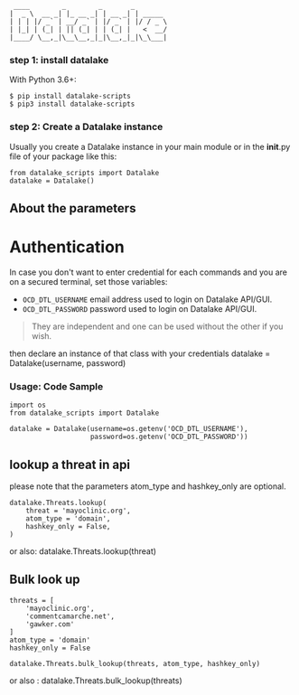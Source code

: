      ____        _        _       _         
    |  _ \  __ _| |_ __ _| | __ _| | _____  
    | | | |/ _` | __/ _` | |/ _` | |/ / _ \ 
    | |_| | (_| | || (_| | | (_| |   <  __/  
    |____/ \__,_|\__\__,_|_|\__,_|_|\_\___| 
                                        
### step 1: install datalake

With Python 3.6+:  
```
$ pip install datalake-scripts
$ pip3 install datalake-scripts
```

### step 2: Create a Datalake instance
Usually you create a Datalake instance in your main module or in the __init__.py file of your package like this:

    from datalake_scripts import Datalake
    datalake = Datalake()

## About the parameters

# Authentication
In case you don't want to enter credential for each commands and you are on a secured terminal, set those variables:  
* `OCD_DTL_USERNAME` email address used to login on Datalake API/GUI.   
* `OCD_DTL_PASSWORD` password used to login on Datalake API/GUI.
> They are independent and one can be used without the other if you wish.

then declare an instance of that class with your credentials
datalake = Datalake(username, password)

### Usage: Code Sample

    import os
    from datalake_scripts import Datalake

    datalake = Datalake(username=os.getenv('OCD_DTL_USERNAME'),
                        password=os.getenv('OCD_DTL_PASSWORD'))

## lookup a threat in api

please note that the parameters atom_type and hashkey_only are optional.

    datalake.Threats.lookup(
        threat = 'mayoclinic.org',
        atom_type = 'domain',
        hashkey_only = False,
    )

or also: 
    datalake.Threats.lookup(threat)

## Bulk look up

    threats = [
        'mayoclinic.org',
        'commentcamarche.net',
        'gawker.com'
    ]
    atom_type = 'domain'
    hashkey_only = False

    datalake.Threats.bulk_lookup(threats, atom_type, hashkey_only)
or also :
    datalake.Threats.bulk_lookup(threats)


